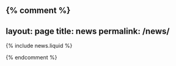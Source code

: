 {% comment %}
---
layout: page
title: news
permalink: /news/
---

{% include news.liquid %}

{% endcomment %}
